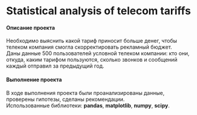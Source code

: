 # Statistical analysis of telecom tariffs

#### Описание проекта

Необходимо выяснить какой тариф приносит больше денег, чтобы телеком компания смогла скорректировать рекламный бюджет.  
Даны данные 500 пользователей условной телеком компании: кто они, откуда, каким тарифом пользуются, сколько звонков и сообщений каждый отправил за предыдущий год.

#### Выполнение проекта

В ходе выполнения проекта были проанализированы данные, проверены гипотезы, сделаны рекомендации.  
Использованные библиотеки: **pandas**, **matplotlib**, **numpy**, **scipy**.
